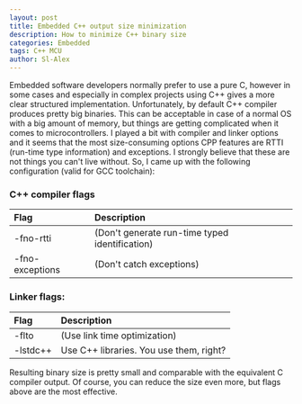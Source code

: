 ```yaml
---
layout: post
title: Embedded C++ output size minimization
description: How to minimize C++ binary size
categories: Embedded
tags: C++ MCU
author: Sl-Alex
---
```


Embedded software developers normally prefer to use a pure C, however in some cases and especially in complex projects using C++ gives a more clear structured implementation.
Unfortunately, by default C++ compiler produces pretty big binaries. This can be acceptable in case of a normal OS with a big amount of memory, but things are getting complicated when it comes to microcontrollers.
I played a bit with compiler and linker options and it seems that the most size-consuming options CPP features are RTTI (run-time type information) and exceptions. I strongly believe that these are not things you can't live without.
So, I came up with the following configuration (valid for GCC toolchain):

### C++ compiler flags

| Flag            | Description                                    |
| :-------------- | :--------------------------------------------- |
| -fno-rtti       | (Don't generate run-time typed identification) |
| -fno-exceptions | (Don't catch exceptions)                       |

### Linker flags:   

| Flag            | Description                                    |
| :-------------- | :--------------------------------------------- |
| -flto           | (Use link time optimization)                   |
| -lstdc++        | Use C++ libraries. You use them, right?        |

Resulting binary size is pretty small and comparable with the equivalent C compiler output.
Of course, you can reduce the size even more, but flags above are the most effective.
